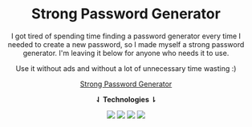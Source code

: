 <div align="center">
<h1>Strong Password Generator</h1>

I got tired of spending time finding a password generator every time I needed to create a new password, so I made myself a strong password generator. I'm leaving it below for anyone who needs it to use.

Use it without ads and without a lot of unnecessary time wasting :)


 [Strong Password Generator](https://parsswordgenerator.mustafakenlic.dev/)
  
  **⇃ Technologies ⇂**
  
![](https://img.shields.io/badge/HTML5-E34F26?style=for-the-badge&logo=html5&logoColor=white)   ![](https://img.shields.io/badge/CSS3-1572B6?style=for-the-badge&logo=css3&logoColor=white)   ![](https://img.shields.io/badge/JavaScript-F7DF1E?style=for-the-badge&logo=javascript&logoColor=black)   ![](https://img.shields.io/badge/Ecma%20Script-F7DF1E?style=for-the-badge&logo=javascript&logoColor=black)
</div>
